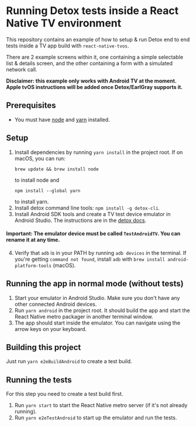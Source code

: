 # Running Detox tests inside a React Native TV environment

This repository contains an example of how to setup & run Detox end to end tests inside a TV app build with `react-native-tvos`.

There are 2 example screens within it, one containing a simple selectable list & details screen, and the other containing a form with a simulated network call.

**Disclaimer: this example only works with Android TV at the moment. Apple tvOS instructions will be added once Detox/EarlGray supports it.**

## Prerequisites

- You must have [node](https://nodejs.org/en/download/) and [yarn](https://classic.yarnpkg.com/en/docs/install) installed.

## Setup

1. Install dependencies by running `yarn install` in the project root. If on macOS, you can run:
   ```
   brew update && brew install node
   ```
   to install node and
   ```
   npm install --global yarn
   ```
   to install yarn.
2. Install detox command line tools: `npm install -g detox-cli`.
3. Install Android SDK tools and create a TV test device emulator in Android Studio. The instructions are in the [detox docs](https://github.com/wix/Detox/blob/master/docs/Introduction.AndroidDevEnv.md).

#### Important: The emulator device must be called `TestAndroidTV`. You can rename it at any time.

4. Verify that `adb` is in your PATH by running `adb devices` in the terminal. If you're getting `command not found`, install `adb` with `brew install android-platform-tools` (macOS).

## Running the app in normal mode (without tests)

1. Start your emulator in Android Studio. Make sure you don't have any other connected Android devices.
2. Run `yarn android` in the project root. It should build the app and start the React Native metro packager in another terminal window.
3. The app should start inside the emulator. You can navigate using the arrow keys on your keyboard.

## Building this project

Just run `yarn e2eBuildAndroid` to create a test build.

## Running the tests

For this step you need to create a test build first.

1. Run `yarn start` to start the React Native metro server (if it's not already running).
2. Run `yarn e2eTestAndroid` to start up the emulator and run the tests.
